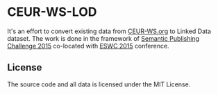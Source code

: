 # CEUR-WS-LOD

It's an effort to convert existing data from [CEUR-WS.org](http://ceur-ws.org/) to Linked Data dataset. The work is done in the framework of [Semantic Publishing Challenge 2015](https://github.com/ceurws/lod/wiki/SemPub2015) co-located with [ESWC 2015](http://2015.eswc-conferences.org/) conference.

## License

The source code and all data is licensed under the MIT License.
